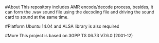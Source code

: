 #About
This repository includes AMR encode/decode process, besides, it can form the .wav sound file using the decoding file and driving the sound card to sound at the same time.

#Platform
Ubuntu 14.04 and ALSA library is also required

#More
This project is based on 3GPP TS 06.73 V7.6.0 (2001-12)


